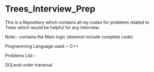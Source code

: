 # Trees_Interview_Prep
This is a Repository which contains all my codes for problems related to Trees which would be helpful for any Interview.  

Note:- contains the Main logic (doesnot include complete code)

Programming Language used :- C++

Problems List:-

[X]Level order traversal
